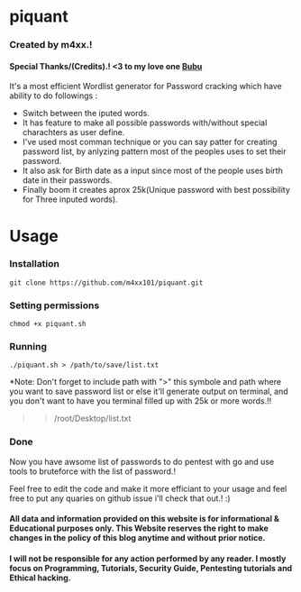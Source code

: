 # piquant

### Created by m4xx.!

#### Special Thanks/(Credits).! <3 to my love one [Bubu](https://twitter.com/Vasu5Dhara)

It's a most efficient Wordlist generator for Password cracking which have ability to do followings :

- Switch between the iputed words.
- It has feature to make all possible passwords with/without special charachters as user define.
- I've used most comman technique or you can say patter for creating password list, by anlyzing pattern most of the peoples uses to set their password.
- It also ask for Birth date as a input since most of the people uses birth date in their passwords. 
- Finally boom it creates aprox 25k(Unique password with best possibility for Three inputed words).

# Usage 

### Installation 

```shell
git clone https://github.com/m4xx101/piquant.git

```
### Setting permissions

```shell
chmod +x piquant.sh
```

### Running

```shell
./piquant.sh > /path/to/save/list.txt
```

*Note: Don't forget to include path with ">" this symbole and path where you want to save password list or else it'll generate output on terminal, and you don't want to have you terminal filled up with 25k or more words.!!

> > /root/Desktop/list.txt


### Done

Now you have awsome list of passwords to do pentest with go and use tools to bruteforce with the list of password.! 

Feel free to edit the code and make it more efficiant to your usage and feel free to put any quaries on github issue i'll check that out.! :)

#### All data and information provided on this website is for informational & Educational purposes only. This Website reserves the right to make changes in the policy of this blog anytime and without prior notice.

#### I will not be responsible for any action performed by any reader. I mostly focus on Programming, Tutorials, Security Guide, Pentesting tutorials and Ethical hacking.
